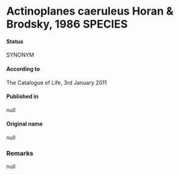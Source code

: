 # Actinoplanes caeruleus Horan & Brodsky, 1986 SPECIES

#### Status
SYNONYM

#### According to
The Catalogue of Life, 3rd January 2011

#### Published in
null

#### Original name
null

### Remarks
null